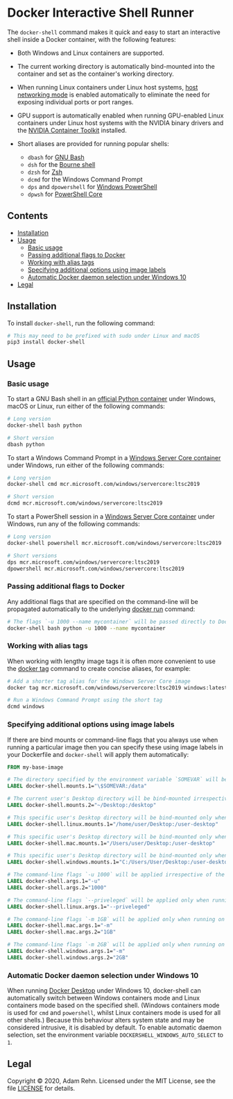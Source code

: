 Docker Interactive Shell Runner
===============================

The `docker-shell` command makes it quick and easy to start an interactive shell inside a Docker container, with the following features:

- Both Windows and Linux containers are supported.

- The current working directory is automatically bind-mounted into the container and set as the container's working directory.

- When running Linux containers under Linux host systems, [host networking mode](https://docs.docker.com/network/host/) is enabled automatically to eliminate the need for exposing individual ports or port ranges.

- GPU support is automatically enabled when running GPU-enabled Linux containers under Linux host systems with the NVIDIA binary drivers and the [NVIDIA Container Toolkit](https://github.com/NVIDIA/nvidia-docker) installed.

- Short aliases are provided for running popular shells:
  
  - `dbash` for [GNU Bash](https://www.gnu.org/software/bash/)
  - `dsh` for the [Bourne shell]()
  - `dzsh` for [Zsh](https://www.zsh.org/)
  - `dcmd` for the Windows Command Prompt
  - `dps` and `dpowershell` for [Windows PowerShell](https://docs.microsoft.com/en-us/powershell/)
  - `dpwsh` for [PowerShell Core](https://docs.microsoft.com/en-us/powershell/)


## Contents

- [Installation](#installation)
- [Usage](#usage)
  - [Basic usage](#basic-usage)
  - [Passing additional flags to Docker](#passing-additional-flags-to-docker)
  - [Working with alias tags](#working-with-alias-tags)
  - [Specifying additional options using image labels](#specifying-additional-options-using-image-labels)
  - [Automatic Docker daemon selection under Windows 10](#automatic-docker-daemon-selection-under-windows-10])
- [Legal](#legal)


## Installation

To install `docker-shell`, run the following command:

```bash
# This may need to be prefixed with sudo under Linux and macOS
pip3 install docker-shell
```


## Usage

### Basic usage

To start a GNU Bash shell in an [official Python container](https://hub.docker.com/_/python) under Windows, macOS or Linux, run either of the following commands:

```bash
# Long version
docker-shell bash python

# Short version
dbash python
```

To start a Windows Command Prompt in a [Windows Server Core container](https://hub.docker.com/_/microsoft-windows-servercore) under Windows, run either of the following commands:

```bash
# Long version
docker-shell cmd mcr.microsoft.com/windows/servercore:ltsc2019

# Short version
dcmd mcr.microsoft.com/windows/servercore:ltsc2019
```

To start a PowerShell session in a [Windows Server Core container](https://hub.docker.com/_/microsoft-windows-servercore) under Windows, run any of the following commands:

```bash
# Long version
docker-shell powershell mcr.microsoft.com/windows/servercore:ltsc2019

# Short versions
dps mcr.microsoft.com/windows/servercore:ltsc2019
dpowershell mcr.microsoft.com/windows/servercore:ltsc2019
```

### Passing additional flags to Docker

Any additional flags that are specified on the command-line will be propagated automatically to the underlying [docker run](https://docs.docker.com/engine/reference/run/) command:

```bash
# The flags `-u 1000 --name mycontainer` will be passed directly to Docker
docker-shell bash python -u 1000 --name mycontainer
```

### Working with alias tags

When working with lengthy image tags it is often more convenient to use the [docker tag](https://docs.docker.com/engine/reference/commandline/tag/) command to create concise aliases, for example:

```bash
# Add a shorter tag alias for the Windows Server Core image
docker tag mcr.microsoft.com/windows/servercore:ltsc2019 windows:latest

# Run a Windows Command Prompt using the short tag
dcmd windows
```

### Specifying additional options using image labels

If there are bind mounts or command-line flags that you always use when running a particular image then you can specify these using image labels in your Dockerfile and `docker-shell` will apply them automatically:

```dockerfile
FROM my-base-image

# The directory specified by the environment variable `SOMEVAR` will be bind-mounted irrespective of the host platform
LABEL docker-shell.mounts.1="\$SOMEVAR:/data"

# The current user's Desktop directory will be bind-mounted irrespective of the host platform
LABEL docker-shell.mounts.2="~/Desktop:/desktop"

# This specific user's Desktop directory will be bind-mounted only when running on Linux hosts
LABEL docker-shell.linux.mounts.1="/home/user/Desktop:/user-desktop"

# This specific user's Desktop directory will be bind-mounted only when running on macOS hosts
LABEL docker-shell.mac.mounts.1="/Users/user/Desktop:/user-desktop"

# This specific user's Desktop directory will be bind-mounted only when running on Windows hosts
LABEL docker-shell.windows.mounts.1="C:/Users/User/Desktop:/user-desktop"

# The command-line flags `-u 1000` will be applied irrespective of the host platform
LABEL docker-shell.args.1="-u"
LABEL docker-shell.args.2="1000"

# The command-line flags `--priveleged` will be applied only when running on Linux hosts
LABEL docker-shell.linux.args.1="--priveleged"

# The command-line flags `-m 1GB` will be applied only when running on macOS hosts
LABEL docker-shell.mac.args.1="-m"
LABEL docker-shell.mac.args.2="1GB"

# The command-line flags `-m 2GB` will be applied only when running on Windows hosts
LABEL docker-shell.windows.args.1="-m"
LABEL docker-shell.windows.args.2="2GB"
```

### Automatic Docker daemon selection under Windows 10

When running [Docker Desktop](https://www.docker.com/products/docker-desktop) under Windows 10, docker-shell can automatically switch between Windows containers mode and Linux containers mode based on the specified shell. (Windows containers mode is used for `cmd` and `powershell`, whilst Linux containers mode is used for all other shells.) Because this behaviour alters system state and may be considered intrusive, it is disabled by default. To enable automatic daemon selection, set the environment variable `DOCKERSHELL_WINDOWS_AUTO_SELECT` to `1`.


## Legal

Copyright &copy; 2020, Adam Rehn. Licensed under the MIT License, see the file [LICENSE](https://github.com/adamrehn/docker-shell/blob/master/LICENSE) for details.
